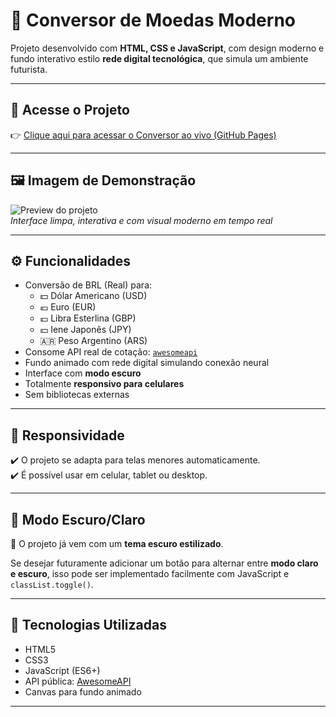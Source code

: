 # 💱 Conversor de Moedas Moderno

Projeto desenvolvido com **HTML, CSS e JavaScript**, com design moderno e fundo interativo estilo **rede digital tecnológica**, que simula um ambiente futurista.

---

## 🔗 Acesse o Projeto

👉 [Clique aqui para acessar o Conversor ao vivo (GitHub Pages)](https://github.com/RenanOMilanez/Conversor-de-Moedas-JS/tree/main/Convers%C3%A3o%20de%20Moedas)

---

## 🖼️ Imagem de Demonstração

![Preview do projeto](./assets/demo.png)  
*Interface limpa, interativa e com visual moderno em tempo real*

---

## ⚙️ Funcionalidades

- Conversão de BRL (Real) para:
  - 💵 Dólar Americano (USD)
  - 💶 Euro (EUR)
  - 💷 Libra Esterlina (GBP)
  - 💴 Iene Japonês (JPY)
  - 🇦🇷 Peso Argentino (ARS)
- Consome API real de cotação: [`awesomeapi`](https://docs.awesomeapi.com.br/api-de-moedas)
- Fundo animado com rede digital simulando conexão neural
- Interface com **modo escuro**
- Totalmente **responsivo para celulares**
- Sem bibliotecas externas

---

## 📱 Responsividade

✔️ O projeto se adapta para telas menores automaticamente.  
✔️ É possível usar em celular, tablet ou desktop.

---

## 🌙 Modo Escuro/Claro

🎨 O projeto já vem com um **tema escuro estilizado**.

Se desejar futuramente adicionar um botão para alternar entre **modo claro e escuro**, isso pode ser implementado facilmente com JavaScript e `classList.toggle()`.

---

## 🧪 Tecnologias Utilizadas

- HTML5
- CSS3
- JavaScript (ES6+)
- API pública: [AwesomeAPI](https://docs.awesomeapi.com.br/api-de-moedas)
- Canvas para fundo animado

---
